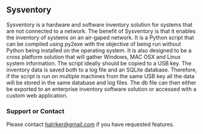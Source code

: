 ## Sysventory

Sysventory is a hardware and software inventory solution for systems that are not connected to a network. The benefit of Sysventory is that it enables the inventory of systems on an air-gaped network. It is a Python script that can be compiled using py2exe with the objective of being run without Python being installed on the operating system. It is also designed to be a cross platform solution that will gather Windows, MAC OSX and Linux system information. The script ideally should be copied to a USB key. The inventory data is saved both to a log file and an SQLite database. Therefore, if the script is run on multiple machines from the same USB key all the data will be stored in the same database and log files. The db file can then either be exported to an enterprise inventory software solution or accessed with a custom web application.   

### Support or Contact

Please contact halriker@gmail.com if you have requested features.
